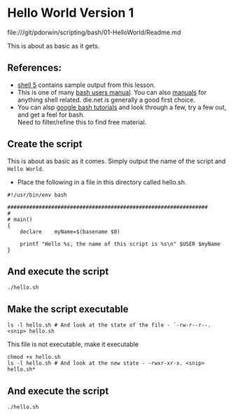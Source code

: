 # Hello World Version 1

file:///git/pdorwin/scripting/bash/01-HelloWorld/Readme.md

This is about as basic as it gets.

## References:

- [shell 5](https://github.com/pdorwin/scripting/blob/master/bash/01-HelloWorld/*shell*%3C5%3E) contains sample output from this lesson.
- This is one of many [bash users manual](https://linux.die.net/man/1/bash). You can also [ manuals](https://www.google.com/search?q=man+bash&ie=utf-8&oe=utf-8) for anything shell related. die.net is generally a good first choice.
- You can alsp [google bash tutorials](https://www.google.com/search?q=bash+tutorials+for+beginners&oq=bash+tutorials&gs_l=psy-ab.3.2.0l4.32992.37532.0.40893.14.14.0.0.0.0.164.1982.0j14.14.0....0...1.1.64.psy-ab..0.14.1975...0i7i30k1j0i10k1j0i7i10i30k1j0i20i263k1j35i39k1j0i20i263i264k1.0._aX8MwvQcds) and look through a few, try a few out, and get a feel for bash. <br> Need to filter/refine this to find free material.

## Create the script

This is about as basic as it comes. Simply output the name of the script and `Hello World`.

- Place the following in a file in this directory called hello.sh.
```
#!/usr/bin/env bash

################################################################
#
# main()
{
    declare    myName=$(basename $0)

    printf "Hello %s, the name of this script is %s\n" $USER $myName
}
```

## And execute the script
```
./hello.sh
```

## Make the script executable

```
ls -l hello.sh # And look at the state of the file - `-rw-r--r--. <snip> hello.sh
```
This file is not executable, make it executable
```
chmod +x hello.sh
ls -l hello.sh # And look at the new state - -rwxr-xr-x. <snip> hello.sh*
```

## And execute the script
```
./hello.sh
```


